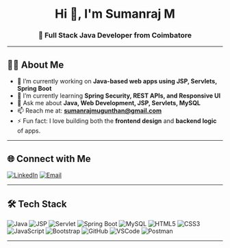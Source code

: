 <h1 align="center">Hi 👋, I'm Sumanraj M</h1>
<h3 align="center">🚀 Full Stack Java Developer from Coimbatore</h3>

---

## 👨‍💻 About Me

- 🔭 I’m currently working on **Java-based web apps using JSP, Servlets, Spring Boot**
- 🌱 I’m currently learning **Spring Security, REST APIs, and Responsive UI**
- 💬 Ask me about **Java, Web Development, JSP, Servlets, MySQL**
- 📫 Reach me at: **sumanrajmugunthan@gmail.com**
- ⚡ Fun fact: I love building both the **frontend design** and **backend logic** of apps.

---

## 🌐 Connect with Me
[![LinkedIn](https://img.shields.io/badge/LinkedIn-blue?logo=linkedin&style=for-the-badge)](https://linkedin.com/in/sumanraj10)
[![Email](https://img.shields.io/badge/Gmail-D14836?logo=gmail&logoColor=white&style=for-the-badge)](sumanrajmugunthan@gmail.com)

---

## 🛠 Tech Stack

![Java](https://img.shields.io/badge/Java-ED8B00?style=for-the-badge&logo=java&logoColor=white)
![JSP](https://img.shields.io/badge/JSP-%23323330.svg?style=for-the-badge&logo=java&logoColor=%23F7DF1E)
![Servlet](https://img.shields.io/badge/Servlets-007396?style=for-the-badge&logo=java)
![Spring Boot](https://img.shields.io/badge/Spring_Boot-6DB33F?style=for-the-badge&logo=spring-boot&logoColor=white)
![MySQL](https://img.shields.io/badge/MySQL-%2300f.svg?style=for-the-badge&logo=mysql&logoColor=white)
![HTML5](https://img.shields.io/badge/HTML5-e34f26?style=for-the-badge&logo=html5&logoColor=white)
![CSS3](https://img.shields.io/badge/CSS3-264de4?style=for-the-badge&logo=css3&logoColor=white)
![JavaScript](https://img.shields.io/badge/JavaScript-%23F7DF1E.svg?style=for-the-badge&logo=javascript&logoColor=black)
![Bootstrap](https://img.shields.io/badge/Bootstrap-7952B3?style=for-the-badge&logo=bootstrap&logoColor=white)
![GitHub](https://img.shields.io/badge/GitHub-181717?style=for-the-badge&logo=github)
![VSCode](https://img.shields.io/badge/VS%20Code-007ACC?style=for-the-badge&logo=visual-studio-code&logoColor=white)
![Postman](https://img.shields.io/badge/Postman-FF6C37?style=for-the-badge&logo=postman&logoColor=white)

---
